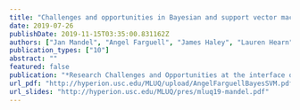```yaml
---
title: "Challenges and opportunities in Bayesian and support vector machine estimation of fire arrival time in a coupled atmosphere-wildland fire model"
date: 2019-07-26
publishDate: 2019-11-15T03:35:00.831162Z
authors: ["Jan Mandel", "Angel Farguell", "James Haley", "Lauren Hearn", "Adam Kochanski"]
publication_types: ["10"]
abstract: ""
featured: false
publication: "*Research Challenges and Opportunities at the interface of Machine Learning and Uncertainty Quantification. University of South California, July 24-26*"
url_pdf: "http://hyperion.usc.edu/MLUQ/upload/AngelFarguellBayesSVM.pdf"
url_slides: "http://hyperion.usc.edu/MLUQ/pres/mluq19-mandel.pdf"
---
```


